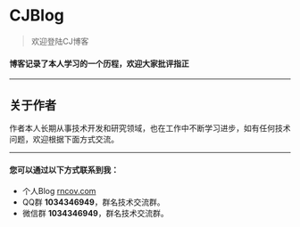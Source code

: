 # CJBlog

> 欢迎登陆CJ博客

#### 博客记录了本人学习的一个历程，欢迎大家批评指正

---

## 关于作者

  作者本人长期从事技术开发和研究领域，也在工作中不断学习进步，如有任何技术问题，欢迎根据下面方式交流。

---

#### 您可以通过以下方式联系到我：
- 个人Blog [rncov.com](http://www.rncov.com/ "一枚技术手艺人")
- QQ群 **1034346949**，群名技术交流群。
- 微信群 **1034346949**，群名技术交流群。
